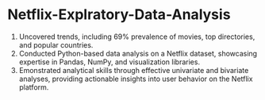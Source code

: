 # Netflix-Explratory-Data-Analysis
1. Uncovered trends, including 69% prevalence of movies, top directories, and popular countries.
2. Conducted Python-based data analysis on a Netflix dataset, showcasing expertise in Pandas, NumPy, and visualization libraries.
3. Emonstrated analytical skills through effective univariate and bivariate analyses, providing actionable insights into user behavior on the Netflix platform.

